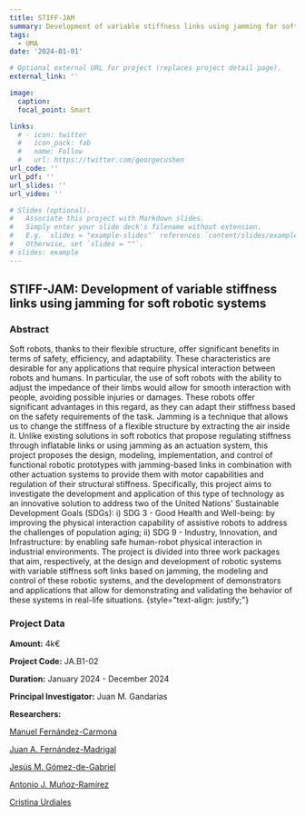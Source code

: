 ```yaml
---
title: STIFF-JAM
summary: Development of variable stiffness links using jamming for soft robotic systems
tags:
  - UMA
date: '2024-01-01'

# Optional external URL for project (replaces project detail page).
external_link: ''

image:
  caption: 
  focal_point: Smart

links:
  # - icon: twitter
  #   icon_pack: fab
  #   name: Follow
  #   url: https://twitter.com/georgecushen
url_code: ''
url_pdf: ''
url_slides: ''
url_video: ''

# Slides (optional).
#   Associate this project with Markdown slides.
#   Simply enter your slide deck's filename without extension.
#   E.g. `slides = "example-slides"` references `content/slides/example-slides.md`.
#   Otherwise, set `slides = ""`.
# slides: example
---
```


## STIFF-JAM: Development of variable stiffness links using jamming for soft robotic systems

### Abstract 


Soft robots, thanks to their flexible structure, offer significant benefits in terms of safety, efficiency, and adaptability. These characteristics are desirable for any applications that require physical interaction between robots and humans. In particular, the use of soft robots with the ability to adjust the impedance of their limbs would allow for smooth interaction with people, avoiding possible injuries or damages. These robots offer significant advantages in this regard, as they can adapt their stiffness based on the safety requirements of the task. Jamming is a technique that allows us to change the stiffness of a flexible structure by extracting the air inside it. Unlike existing solutions in soft robotics that propose regulating stiffness through inflatable links or using jamming as an actuation system, this project proposes the design, modeling, implementation, and control of functional robotic prototypes with jamming-based links in combination with other actuation systems to provide them with motor capabilities and regulation of their structural stiffness. Specifically, this project aims to investigate the development and application of this type of technology as an innovative solution to address two of the United Nations' Sustainable Development Goals (SDGs): i) SDG 3 - Good Health and Well-being: by improving the physical interaction capability of assistive robots to address the challenges of population aging; ii) SDG 9 - Industry, Innovation, and Infrastructure: by enabling safe human-robot physical interaction in industrial environments. The project is divided into three work packages that aim, respectively, at the design and development of robotic systems with variable stiffness soft links based on jamming, the modeling and control of these robotic systems, and the development of demonstrators and applications that allow for demonstrating and validating the behavior of these systems in real-life situations.
{style="text-align: justify;"}

### Project Data

**Amount:** 4k€

**Project Code:** JA.B1-02

**Duration:** January 2024 - December 2024

**Principal Investigator:** Juan M. Gandarias

**Researchers:** 

[Manuel Fernández-Carmona](https://www.fernandezcarmona.net/)

[Juan A. Fernández-Madrigal](https://babel.isa.uma.es/jafma/)

[Jesús M. Gómez-de-Gabriel](https://scholar.google.es/citations?user=8mWokEsAAAAJ&hl=es&oi=ao)

[Antonio J. Muñoz-Ramírez](https://www.uma.es/departments/teachers/ZnVhMUVodjlYK0IrRjlJVk1OMytSQT09/)

[Cristina Urdiales](https://scholar.google.es/citations?user=66IjL_EAAAAJ&hl=es&oi=ao)
